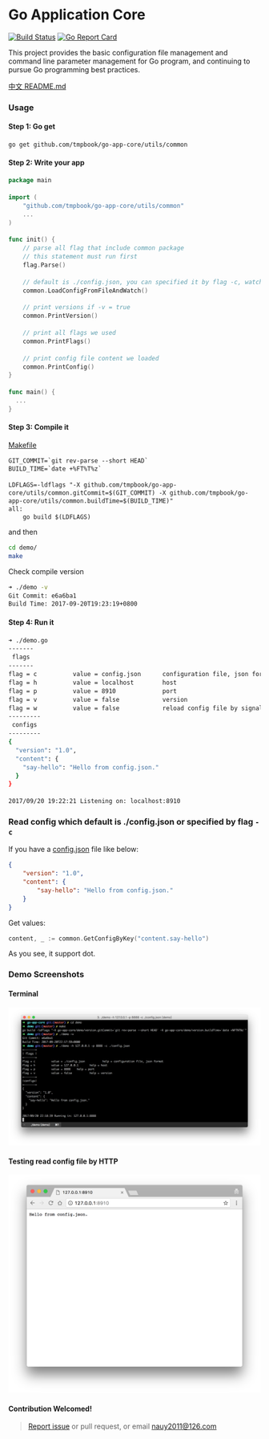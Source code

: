 <h1>Go Application Core</h1>

[![Build Status](https://travis-ci.org/tmpbook/go-app-core.svg?branch=master)](https://travis-ci.org/tmpbook/go-app-core) [![Go Report Card](https://goreportcard.com/badge/github.com/tmpbook/go-app-core)](https://goreportcard.com/report/github.com/tmpbook/go-app-core)

This project provides the basic configuration file management and command line parameter management for Go program, and continuing to pursue Go programming best practices.

[中文 README.md](README-zh.md)

### Usage

#### Step 1: Go get

```
go get github.com/tmpbook/go-app-core/utils/common
```

#### Step 2: Write your app
```go
package main

import (
    "github.com/tmpbook/go-app-core/utils/common"
    ...
)

func init() {
	// parse all flag that include common package
	// this statement must run first
	flag.Parse()

	// default is ./config.json, you can specified it by flag -c, watch signal to reload config file(CMD:kill -s SIGHUP [pid]) by add -w when start 
	common.LoadConfigFromFileAndWatch()

	// print versions if -v = true
	common.PrintVersion()

	// print all flags we used
	common.PrintFlags()

	// print config file content we loaded
	common.PrintConfig()
}

func main() {
  ...
}
```

#### Step 3: Compile it

[Makefile](/demo/Makefile)
```
GIT_COMMIT=`git rev-parse --short HEAD`
BUILD_TIME=`date +%FT%T%z`

LDFLAGS=-ldflags "-X github.com/tmpbook/go-app-core/utils/common.gitCommit=$(GIT_COMMIT) -X github.com/tmpbook/go-app-core/utils/common.buildTime=$(BUILD_TIME)"
all:
	go build $(LDFLAGS)
```
and then
```bash
cd demo/
make
```

Check compile version
```bash
➜ ./demo -v
Git Commit: e6a6ba1
Build Time: 2017-09-20T19:23:19+0800
```

#### Step 4: Run it
```bash
➜ ./demo.go
-------
 flags
-------
flag = c          value = config.json      configuration file, json format
flag = h          value = localhost        host
flag = p          value = 8910             port
flag = v          value = false            version
flag = w          value = false            reload config file by signal (kill -s SIGHUP [pid])
---------
 configs
---------
{
  "version": "1.0",
  "content": {
    "say-hello": "Hello from config.json."
  }
}

2017/09/20 19:22:21 Listening on: localhost:8910
```

### Read config which default is ./config.json or specified by flag `-c`

If you have a [config.json](/demo/config.json) file like below:
```json
{
    "version": "1.0",
    "content": {
        "say-hello": "Hello from config.json."
    }
}
```

Get values:
```go
content, _ := common.GetConfigByKey("content.say-hello")
```
As you see, it support dot.

### Demo Screenshots

#### Terminal
![demo](/images/terminal.png)


#### Testing read config file by HTTP

![chrome](/images/chrome.png)

#### Contribution Welcomed!
> [Report issue](https://github.com/tmpbook/go-app-core/issues/new) or pull request, or email nauy2011@126.com